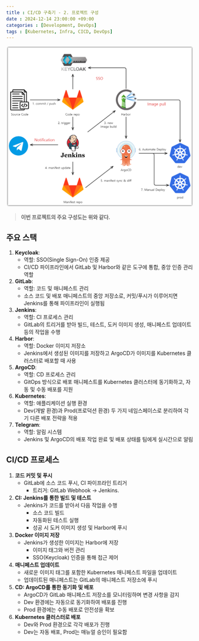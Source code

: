 ```yaml
---
title : CI/CD 구축기 - 2. 프로젝트 구성
date : 2024-12-14 23:00:00 +09:00
categories : [Development, DevOps]
tags : [Kubernetes, Infra, CICD, DevOps]
---
```


![1](assets\post_imgs\2024-12-14-cicd_project_architecture\1.png)

> **이번 프로젝트의 주요 구성도는 위와 같다.**

## **주요 스택**

1. **Keycloak**:
   - 역할: SSO(Single Sign-On) 인증 제공
   - CI/CD 파이프라인에서 GitLab 및 Harbor와 같은 도구에 통합, 중앙 인증 관리 역할
2. **GitLab**:
   - 역할: 코드 및 매니페스트 관리
   - 소스 코드 및 배포 매니페스트의 중앙 저장소로, 커밋/푸시가 이루어지면 Jenkins를 통해 파이프라인이 실행됨
3. **Jenkins**:
   - 역할: CI 프로세스 관리
   - GitLab의 트리거를 받아 빌드, 테스트, 도커 이미지 생성, 매니페스트 업데이트 등의 작업을 수행
4. **Harbor**:
   - 역할: Docker 이미지 저장소
   - Jenkins에서 생성된 이미지를 저장하고 ArgoCD가 이미지를 Kubernetes 클러스터로 배포할 때 사용
5. **ArgoCD**:
   - 역할: CD 프로세스 관리
   - GitOps 방식으로 배포 매니페스트를 Kubernetes 클러스터에 동기화하고, 자동 및 수동 배포를 지원
6. **Kubernetes**:
   - 역할: 애플리케이션 실행 환경
   - Dev(개발 환경)과 Prod(프로덕션 환경) 두 가지 네임스페이스로 분리하여 각기 다른 배포 전략을 적용
7. **Telegram**:
   - 역할: 알림 시스템
   - Jenkins 및 ArgoCD의 배포 작업 완료 및 배포 상태를 팀에게 실시간으로 알림

## **CI/CD 프로세스**

1. **코드 커밋 및 푸시**
   - GitLab에 소스 코드 푸시, CI 파이프라인 트리거
     - 트리거: GitLab Webhook → Jenkins.
2. **CI: Jenkins를 통한 빌드 및 테스트**
   - Jenkins가 코드를 받아서 다음 작업을 수행
     - 소스 코드 빌드
     - 자동화된 테스트 실행
     - 성공 시 도커 이미지 생성 및 Harbor에 푸시
3. **Docker 이미지 저장**
   - Jenkins가 생성한 이미지는 Harbor에 저장
     - 이미지 태그와 버전 관리
     - SSO(Keycloak) 인증을 통해 접근 제어
4. **매니페스트 업데이트**
   - 새로운 이미지 태그를 포함한 Kubernetes 매니페스트 파일을 업데이트
   - 업데이트된 매니페스트는 GitLab의 매니페스트 저장소에 푸시
5. **CD: ArgoCD를 통한 동기화 및 배포**
   - ArgoCD가 GitLab 매니페스트 저장소를 모니터링하며 변경 사항을 감지
   - Dev 환경에는 자동으로 동기화하여 배포를 진행
   - Prod 환경에는 수동 배포로 안전성을 확보
6. **Kubernetes 클러스터로 배포**
   - Dev와 Prod 환경으로 각각 배포가 진행
   - Dev는 자동 배포, Prod는 매뉴얼 승인이 필요함
